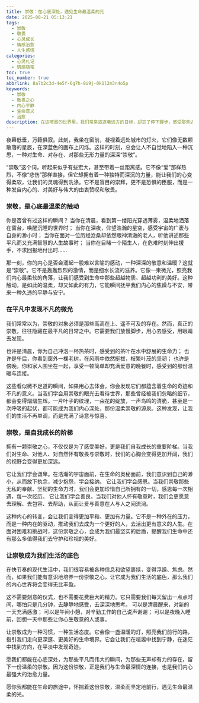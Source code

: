 ```yaml
---
title: 崇敬：在心底深处，遇见生命最温柔的光
date: 2025-08-21 05:13:21
tags:
  - 崇敬
  - 敬畏
  - 心灵成长
  - 情感治愈
  - 人生感悟
categories:
  - 心灵札记
  - 情感随笔
toc: true
toc_number: true
abbrlink: 8a7b2c3d-4e5f-6g7h-8i9j-0k1l2m3n4o5p
keywords:
  - 崇敬
  - 敬畏之心
  - 内心平静
  - 生命意义
  - 治愈
description: 在这喧嚣的世界里，我们常常追逐着远方的目标，却忘了停下脚步，感受那些近在咫尺的、足以触动灵魂的“崇敬”。它不是遥不可及的宏大叙事，而是心底深处，对生命、对自然、对人性最温柔的敬畏与欣赏。这是一种能让浮躁的心归于平静，让疲惫的灵魂得到滋养的力量。
---
```


夜幕低垂，万籁俱寂。此刻，我坐在窗前，凝视着远处城市的灯火，它们像无数颗散落的星辰，在深蓝色的画布上闪烁。这样的时刻，总会让人不自觉地陷入一种沉思，一种对生命、对存在、对那些无形力量的深深“崇敬”。

“崇敬”这个词，听起来似乎有些宏大，甚至带着一丝距离感。它不像“爱”那样热烈，不像“悲伤”那样直接，但它却拥有着一种独特而深沉的力量，能让我们的心变得柔软，让我们的灵魂得到洗涤。它不是盲目的崇拜，更不是恐惧的臣服，而是一种发自内心的、对美好与伟大的由衷赞叹和敬畏。

### 崇敬，是心底最温柔的触动

你是否曾有过这样的瞬间？
当你在清晨，看到第一缕阳光穿透薄雾，温柔地洒落在窗台，唤醒沉睡的世界时；
当你在深夜，仰望浩瀚的星空，感受宇宙的广袤与自身的渺小时；
当你在面对一位历经沧桑却依然眼神清澈的老人，听他讲述那些平凡而又充满智慧的人生故事时；
当你在目睹一个陌生人，在危难时刻伸出援手，不求回报地付出时……

那一刻，你的内心是否会涌起一股难以言喻的感动，一种深深的敬意和温暖？这就是“崇敬”。它不是轰轰烈烈的激情，而是细水长流的滋养。它像一束微光，照亮我们内心最柔软的角落，让我们感受到生命中那些超越物质、超越功利的美好。这种触动，是如此的温柔，却又如此的有力，它能瞬间抚平我们内心的焦躁与不安，带来一种久违的平静与安宁。

### 在平凡中发现不凡的微光

我们常常以为，崇敬的对象必须是那些高高在上、遥不可及的存在。然而，真正的崇敬，往往隐藏在最平凡的日常之中。它需要我们放慢脚步，用心去感受，用眼睛去发现。

也许是清晨，你为自己冲泡一杯热茶时，感受到的茶叶在水中舒展的生命力；
也许是午后，你看到窗外一棵老树，在风雨中依然挺拔，枝繁叶茂的坚韧；
也许是傍晚，你和家人围坐在一起，享受一顿简单却充满爱意的晚餐时，感受到的那份温暖与连接。

这些看似微不足道的瞬间，如果用心去体会，你会发现它们都蕴含着生命的奇迹和不凡的意义。当我们学会用崇敬的眼光去看待世界，那些曾经被我们忽略的细节，都会变得熠熠生辉。一片叶子的纹理，一朵花的绽放，一声鸟鸣的清脆，甚至是一次呼吸的起伏，都可能成为我们内心深处，那份温柔崇敬的源泉。这种发现，让我们的生活不再单调，而是充满了诗意与惊喜。

### 崇敬，是自我成长的阶梯

拥有一颗崇敬之心，不仅仅是为了感受美好，更是我们自我成长的重要阶梯。当我们对生命、对他人、对自然怀有敬畏与崇敬时，我们的心胸会变得更加开阔，我们的视野会变得更加深远。

它让我们学会谦卑。在浩瀚的宇宙面前，在生命的奥秘面前，我们意识到自己的渺小，从而放下执念，减少抱怨，学会接纳。
它让我们学会感恩。当我们崇敬那些无私的奉献、坚韧的生命力时，我们会更加珍惜自己所拥有的一切，感恩每一次相遇，每一次经历。
它让我们学会善良。当我们对他人怀有敬意时，我们会更愿意去理解、去包容、去帮助，从而让爱与善意在人与人之间流淌。

这种内心的转变，会让我们变得更加平和、更加有力量。它不是一种外在的压力，而是一种内在的驱动，推动我们去成为一个更好的人，去活出更有意义的人生。在面对困难和挑战时，这份崇敬之心，会成为我们最坚实的后盾，提醒我们生命中还有那么多值得我们去守护和珍视的美好。

### 让崇敬成为我们生活的底色

在快节奏的现代生活中，我们很容易被各种信息和欲望裹挟，变得浮躁、焦虑。然而，如果我们能有意识地培养一份崇敬之心，让它成为我们生活的底色，那么我们的内心世界将会变得无比丰盈。

这不需要刻意的仪式，也不需要花费巨大的精力。它只需要我们每天留出一点点时间，哪怕只是几分钟，去静静地感受，去深深地思考。
可以是清晨醒来，对新的一天充满感激；
可以是午间小憩，对辛勤工作的自己说声谢谢；
可以是夜晚入睡前，回想一天中那些让你心生敬意的人或事。

让崇敬成为一种习惯，一种生活态度。它会像一盏温暖的灯，照亮我们前行的路，指引我们走向更深邃、更美好的生命境界。它会让我们在喧嚣中找到宁静，在迷茫中找到方向，在平淡中发现奇迹。

愿我们都能在心底深处，为那些平凡而伟大的瞬间，为那些无声却有力的存在，留下一份温柔的崇敬。因为这份崇敬，正是我们与生命最深情的连接，也是我们内心最强大的治愈力量。

愿你我都能在生命的旅途中，怀揣着这份崇敬，温柔而坚定地前行，遇见生命最温柔的光。